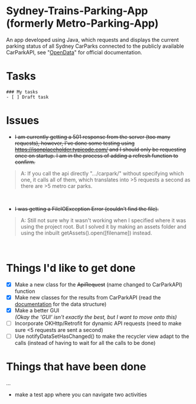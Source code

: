 
# Sydney-Trains-Parking-App (formerly Metro-Parking-App)

An app developed using Java, which requests and displays the current parking status of all Sydney CarParks connected to the publicly available CarParkAPI, see "[OpenData](https://opendata.transport.nsw.gov.au/dataset/car-park-api)" for official documentation.
<br>

# Tasks

```[tasklist]
### My tasks
- [ ] Draft task
```

 
# Issues
- ~~I am currently getting a 501 response from the server (too many requests), however, I've done some testing using https://jsonplaceholder.typicode.com/ and I should only be requesting once on startup. I am in the process of adding a refresh function to confirm.~~
> A: If you call the api directly ".../carpark/" without specifying which one, it calls all of them, which translates into >5 requests a second as there are >5 metro car parks.

<br>

- ~~I was getting a FileIOException Error (couldn't find the file).~~
> A: Still not sure why it wasn't working when I specified where it was using the project root. But I solved it by making an assets folder and using the inbuilt getAssets().open([filename]) instead.

<br>

# Things I'd like to get done
- [X] Make a new class for the ~~ApiRequest~~ (name changed to CarParkAPI) function 
- [X] Make new classes for the results from CarParkAPI (read the [documentation]([url](https://opendata.transport.nsw.gov.au/dataset/car-park-api)) for the data structure)
- [X] Make a better GUI <br>
_(Okay the 'GUI' isn't exactly the best, but I want to move onto this)_
- [ ] Incorporate OKHttp/Retrofit for dynamic API requests (need to make sure <5 requests are sent a second)
- [ ] Use notifyDataSetHasChanged() to make the recycler view adapt to the calls (instead of having to wait for all the calls to be done)

# Things that have been done
...
* make a test app where you can navigate two activities


